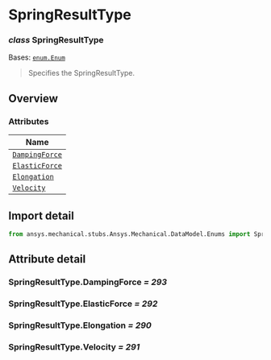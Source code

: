 # SpringResultType

<a id="SpringResultType"></a>

### *class* SpringResultType

Bases: [`enum.Enum`](https://docs.python.org/3/library/enum.html#enum.Enum)

> Specifies the SpringResultType.

> <!-- !! processed by numpydoc !! -->

<a id="overview"></a>

## Overview

### Attributes

| Name |
| ------------------------------------------------------------------------------------------ |
| [`DampingForce`](#SpringResultType.DampingForce) |
| [`ElasticForce`](#SpringResultType.ElasticForce) |
| [`Elongation`](#SpringResultType.Elongation) |
| [`Velocity`](./../../../ACT/Automation/Mechanical/BoundaryConditions/Velocity.md#Velocity) |

<a id="import-detail"></a>

## Import detail

```python
from ansys.mechanical.stubs.Ansys.Mechanical.DataModel.Enums import SpringResultType
```

<a id="attribute-detail"></a>

## Attribute detail

<a id="SpringResultType.DampingForce"></a>

### SpringResultType.DampingForce *= 293*

<a id="SpringResultType.ElasticForce"></a>

### SpringResultType.ElasticForce *= 292*

<a id="SpringResultType.Elongation"></a>

### SpringResultType.Elongation *= 290*

<a id="SpringResultType.Velocity"></a>

### SpringResultType.Velocity *= 291*
